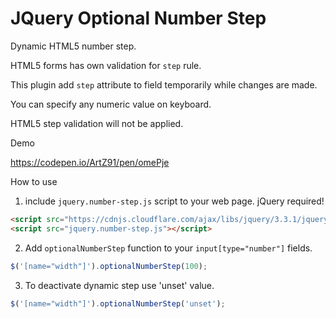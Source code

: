 # JQuery Optional Number Step
Dynamic HTML5 number step.

HTML5 forms has own validation for `step` rule.

This plugin add `step` attribute to field temporarily while changes are made.

You can specify any numeric value on keyboard. 

HTML5 step validation will not be applied.

Demo

https://codepen.io/ArtZ91/pen/omePje

How to use
1. include `jquery.number-step.js` script to your web page. jQuery required!
```html
<script src="https://cdnjs.cloudflare.com/ajax/libs/jquery/3.3.1/jquery.min.js"></script>
<script src="jquery.number-step.js"></script>
```

2. Add `optionalNumberStep` function to your `input[type="number"]` fields.
```js
$('[name="width"]').optionalNumberStep(100);
```

3. To deactivate dynamic step use 'unset' value.
```js
$('[name="width"]').optionalNumberStep('unset');
```
